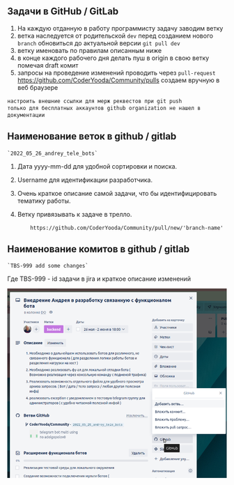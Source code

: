 ## Задачи в GitHub / GitLab

1. На каждую отданную в работу программисту задачу заводим ветку
2. ветка наследуется от родительской `dev` перед созданием нового `branch` обновиться до актуальной версии `git pull dev`
3. ветку именовать по правилам описанным ниже 
4. в конце каждого рабочего дня делать пуш в origin в свою ветку помечая draft комит 
5. запросы на проведение изменений проводить через `pull-request`
   https://github.com/CoderYooda/Community/pulls создаем вручную в веб браузере
```git
настроить внешние ссылки для мерж реквестов при git push
только для бесплатных аккаунтов github organization не нашел в документации 
```

## Наименование веток в github / gitlab

    `2022_05_26_andrey_tele_bots`

1. Дата yyyy-mm-dd для удобной сортировки и поиска.
2. Username для идентификации разработчика.
3. Очень краткое описание самой задачи, что бы идентифицировать тематику работы.
4. Ветку привязывать к задаче в трелло.

   ```angular2html
       https://github.com/CoderYooda/Community/pull/new/'branch-name'
   ```

## Наименование комитов в github / gitlab

    `TBS-999 add some changes`
Где TBS-999 - id задачи в jira и краткое описание изменений


![Image](images/trello_gitbranch_add.png)
